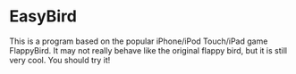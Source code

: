 EasyBird
==========
This is a program based on the popular iPhone/iPod Touch/iPad game FlappyBird. It may not really behave like the original flappy bird, but it is still very cool. You should try it!
